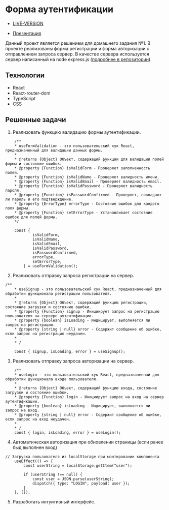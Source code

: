 # Форма аутентификации

-   [LIVE-VERSION](https://authentication-form-rose.vercel.app/)

-   [Презентация](https://www.loom.com/share/ea2b5a1c1bbe41568de6805ab6a99ac6?sid=64574e76-df2e-4f54-b55c-62fcb6756408)

Данный проект является решением для домашнего задания №1.
В проекте реализованы форма регистрации и форма авторизации с отправлением запроса сервер.
В качестве сервера используется сервер написанный на node express.js ([подробнее в репозитории](https://github.com/AlexShefer/authentication-server)).

## Технологии

-   React
-   React-router-dom
-   TypeScript
-   CSS

## Решенные задачи

1. Реализовать функцию валидацию формы аутентификации.

```
    /**
    * useFormValidation - это пользовательский хук React, предназначенный для валидации данных формы.
    *
    * @returns {Object} Объект, содержащий функции для валидации полей формы и состояние ошибок.
    * @property {Function} isValidForm - Проверяет заполненность полей.
    * @property {Function} isValidName - Проверяет валидность имени.
    * @property {Function} isValidEmail - Проверяет валидность email.
    * @property {Function} isValidPassword - Проверяет валидность пароля.
    * @property {Function} isPasswordConfirmed - Проверяет, совпадают ли пароль и его подтверждение.
    * @property {ErrorType} errorType - Состояние ошибок для каждого поля формы.
    * @property {Function} setErrorType - Устанавливает состояние ошибок для полей формы.
    */

    const {
            isValidForm,
            isValidName,
            isValidEmail,
            isValidPassword,
            isPasswordConfirmed,
            errorType,
            setErrorType,
        } = useFormValidation();
```

2. Реализовать отправку запроса регистрации на сервер.

```
/**
    * useSignup - это пользовательский хук React, предназначенный для обработки функционала регистрации пользователя.
    *
    * @returns {Object} Объект, содержащий функцию регистрации, состояние загрузки и состояние ошибки.
    * @property {Function} signup - Инициирует запрос на регистрацию пользователя на сервере аутентификации.
    * @property {boolean} isLoading - Индицирует, выполняется ли запрос на регистрацию.
    * @property {string | null} error - Содержит сообщение об ошибке, если запрос на регистрацию неудачен.
    *
    * /

    const { signup, isLoading, error } = useSignup();

```

3. Реализовать отправку запроса авторизации на сервер.

```
    /**
    * useLogin - это пользовательский хук React, предназначенный для обработки функционала входа пользователя.
    *
    * @returns {Object} Объект, содержащий функцию входа, состояние загрузки и состояние ошибки.
    * @property {Function} login - Инициирует запрос на вход на сервер аутентификации.
    * @property {boolean} isLoading - Индицирует, выполняется ли запрос на вход.
    * @property {string | null} error - Содержит сообщение об ошибке, если запрос на вход неудачен.
    *
    * /
    const { login, isLoading, error } = useLogin();

```

4. Автоматическая авторизация при обновлении страницы (если ранее быд выполнен вход)

```
// Загрузка пользователя из localStorage при монтировании компонента
    useEffect(() => {
        const userString = localStorage.getItem("user");

        if (userString !== null) {
            const user = JSON.parse(userString);
            dispatch({ type: "LOGIN", payload: user });
        }
    }, []);
```

5. Разработать интуитивный интерфейс.
